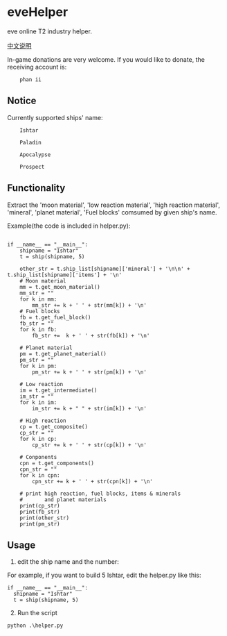 # eveHelper
eve online T2 industry helper.

[中文说明](README_zh_cn.md)

In-game donations are very welcome. If you would like to donate, the receiving account is: 

        phan ii

## Notice

Currently supported ships' name:

        Ishtar
        
        Paladin
        
        Apocalypse
        
        Prospect

## Functionality

Extract the 'moon material', 'low reaction material', 'high reaction material', 'mineral', 'planet material', 'Fuel blocks' comsumed by given ship's name.

Example(the code is included in helper.py):

```

if __name__ == "__main__":
    shipname = "Ishtar"
    t = ship(shipname, 5)
    
    other_str = t.ship_list[shipname]['mineral'] + '\n\n' + t.ship_list[shipname]['items'] + '\n'
    # Moon material
    mm = t.get_moon_material()
    mm_str = ""
    for k in mm:
        mm_str += k + ' ' + str(mm[k]) + '\n'
    # Fuel blocks
    fb = t.get_fuel_block()
    fb_str = ""
    for k in fb:
        fb_str +=  k + ' ' + str(fb[k]) + '\n'

    # Planet material
    pm = t.get_planet_material()
    pm_str = ""
    for k in pm:
        pm_str += k + ' ' + str(pm[k]) + '\n'

    # Low reaction
    im = t.get_intermediate()
    im_str = ""
    for k in im:
        im_str += k + " " + str(im[k]) + '\n'

    # High reaction
    cp = t.get_composite()
    cp_str = ""
    for k in cp:
        cp_str += k + ' ' + str(cp[k]) + '\n'
    
    # Conponents
    cpn = t.get_components()
    cpn_str = ""
    for k in cpn:
        cpn_str += k + ' ' + str(cpn[k]) + '\n'

    # print high reaction, fuel blocks, items & minerals
    #       and planet materials
    print(cp_str)
    print(fb_str)
    print(other_str)
    print(pm_str)
```

## Usage

1. edit the ship name and the number:

  For example, if you want to build 5 Ishtar, edit the helper.py like this: 
  ```
  if __name__ == "__main__":
    shipname = "Ishtar"
    t = ship(shipname, 5)
  ```
2. Run the script
  ```
  python .\helper.py
  ```


